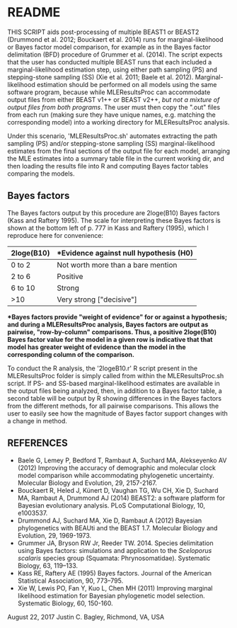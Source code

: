 # README

THIS SCRIPT aids post-processing of multiple BEAST1 or BEAST2 (Drummond et al. 2012; Bouckaert et al. 2014) runs for marginal-likelihood or Bayes factor model comparison, for example as in the Bayes factor delimitation (BFD) procedure of Grummer et al. (2014). The script expects that the user has conducted multiple BEAST runs that each included a marginal-likelihood estimation step, using either path sampling (PS) and stepping-stone sampling (SS) (Xie et al. 2011; Baele et al. 2012). Marginal-likelihood estimation should be performed on all models using the same software program, because while MLEResultsProc can accommodate output files from either BEAST v1++ or BEAST v2++, _but not a mixture of output files from both programs_. The user must then copy the ".out" files from each run (making sure they have unique names, e.g. matching the corresponding model) into a working directory for MLEResultsProc analysis. 

Under this scenario, 'MLEResultsProc.sh' automates extracting the path sampling (PS) and/or stepping-stone sampling (SS) marginal-likelihood estimates from the final sections of the output file for each model, arranging the MLE estimates into a summary table file in the current working dir, and then loading the results file into R and computing Bayes factor tables comparing the models. 

## Bayes factors

The Bayes factors output by this procedure are 2loge(B10) Bayes factors (Kass and Raftery 1995). The scale for interpreting these Bayes factors is shown at the bottom left of p. 777 in Kass and Raftery (1995), which I reproduce here for convenience:

| 2loge(B10)             | \*Evidence against null hypothesis (H0)    |
| :--------------------- |:------------------------------------------|
| 0 to 2                 | Not worth more than a bare mention        |
| 2 to 6                 | Positive                                  |
| 6 to 10                | Strong                                    |
| >10                    | Very strong ["decisive"]                  |

**\*Bayes factors provide "weight of evidence" for or against a hypothesis; and during a MLEResultsProc analysis, Bayes factors are output as pairwise, "row-by-column" comparisons. Thus, a positive 2loge(B10) Bayes factor value for the model in a given row is indicative that that model has greater weight of evidence than the model in the corresponding column of the comparison.**

To conduct the R analysis, the '2logeB10.r' R script present in the MLEResultsProc folder is simply called from within the MLEResultsProc.sh script. If PS- and SS-based marginal-likelihood estimates are available in the output files being analyzed, then, in addition to a Bayes factor table, a second table will be output by R showing differences in the Bayes factors from the different methods, for all pairwise comparisons. This allows the user to easily see how the magnitude of Bayes factor support changes with a change in method.

## REFERENCES

- Baele G, Lemey P, Bedford T, Rambaut A, Suchard MA, Alekseyenko AV (2012) Improving the accuracy of demographic and molecular clock model comparison while accommodating phylogenetic uncertainty. Molecular Biology and Evolution, 29, 2157-2167.
- Bouckaert R, Heled J, Künert D, Vaughan TG, Wu CH, Xie D, Suchard MA, Rambaut A, Drummond AJ (2014) BEAST2: a software platform for Bayesian evolutionary analysis. PLoS Computational Biology, 10, e1003537.
- Drummond AJ, Suchard MA, Xie D, Rambaut A (2012) Bayesian phylogenetics with BEAUti and the BEAST 1.7. Molecular Biology and Evolution, 29, 1969-1973.
- Grummer JA, Bryson RW Jr, Reeder TW. 2014. Species delimitation using Bayes factors: simulations and application to the _Sceloporus scalaris_ species group (Squamata: Phrynosomatidae). Systematic Biology, 63, 119–133.
- Kass RE, Raftery AE (1995) Bayes factors. Journal of the American Statistical Association, 90, 773–795.
- Xie W, Lewis PO, Fan Y, Kuo L, Chen MH (2011) Improving marginal likelihood estimation for Bayesian phylogenetic model selection. Systematic Biology, 60, 150-160.

August 22, 2017 Justin C. Bagley, Richmond, VA, USA
